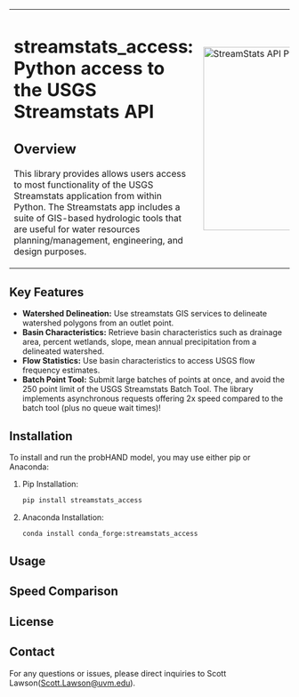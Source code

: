 <table>
<tr>
<td>

# streamstats_access: Python access to the USGS Streamstats API

## Overview

This library provides allows users access to most functionality of the USGS Streamstats application from within Python.  The Streamstats app includes a suite of GIS-based hydrologic tools that are useful for water resources planning/management, engineering, and design purposes.

</td>
<td>
<img src="images/logo_nobg_txt.png" alt="StreamStats API Python library" width="330" align="right">
</td>
</tr>
</table>

## Key Features

- **Watershed Delineation:** Use streamstats GIS services to delineate watershed polygons from an outlet point.
- **Basin Characteristics:** Retrieve basin characteristics such as drainage area, percent wetlands, slope, mean annual precipitation from a delineated watershed.
- **Flow Statistics:** Use basin characteristics to access USGS flow frequency estimates.
- **Batch Point Tool:** Submit large batches of points at once, and avoid the 250 point limit of the USGS Streamstats Batch Tool.  The library implements asynchronous requests offering 2x speed compared to the batch tool (plus no queue wait times)!

## Installation

To install and run the probHAND model, you may use either pip or Anaconda:

1. Pip Installation:
    ```sh
    pip install streamstats_access
    ```
2. Anaconda Installation:
    ```bash
    conda install conda_forge:streamstats_access
    ```


## Usage


## Speed Comparison

## License



## Contact

For any questions or issues, please direct inquiries to Scott Lawson([Scott.Lawson@uvm.edu](mailto:Scott.Lawson@uvm.edu)).
